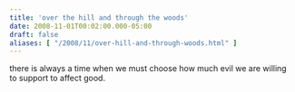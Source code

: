 ```yaml
---
title: 'over the hill and through the woods'
date: 2008-11-01T00:02:00.000-05:00
draft: false
aliases: [ "/2008/11/over-hill-and-through-woods.html" ]
---
```


there is always a time when we must choose how much evil we are willing to support to affect good.